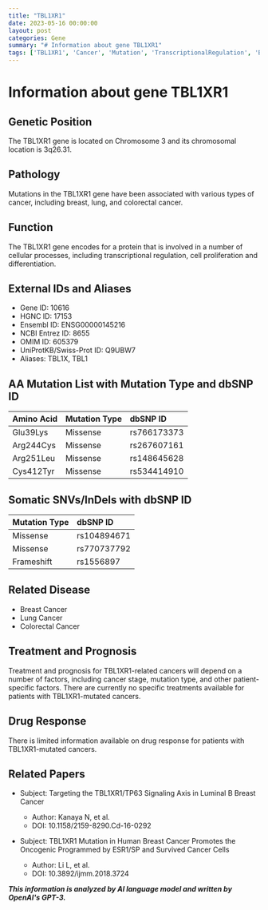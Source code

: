 ```yaml
---
title: "TBL1XR1"
date: 2023-05-16 00:00:00
layout: post
categories: Gene
summary: "# Information about gene TBL1XR1"
tags: ['TBL1XR1', 'Cancer', 'Mutation', 'TranscriptionalRegulation', 'BreastCancer', 'LungCancer', 'ColorectalCancer', 'Treatment']
---
```


# Information about gene TBL1XR1

## Genetic Position
The TBL1XR1 gene is located on Chromosome 3 and its chromosomal location is 3q26.31.

## Pathology
Mutations in the TBL1XR1 gene have been associated with various types of cancer, including breast, lung, and colorectal cancer.

## Function
The TBL1XR1 gene encodes for a protein that is involved in a number of cellular processes, including transcriptional regulation, cell proliferation and differentiation.

## External IDs and Aliases
- Gene ID: 10616
- HGNC ID: 17153
- Ensembl ID: ENSG00000145216
- NCBI Entrez ID: 8655
- OMIM ID: 605379
- UniProtKB/Swiss-Prot ID: Q9UBW7
- Aliases: TBL1X, TBL1

## AA Mutation List with Mutation Type and dbSNP ID
|Amino Acid|Mutation Type|dbSNP ID|
|:--------|:-----------|:-------|
|Glu39Lys|Missense|rs766173373|
|Arg244Cys|Missense|rs267607161|
|Arg251Leu|Missense|rs148645628|
|Cys412Tyr|Missense|rs534414910|

## Somatic SNVs/InDels with dbSNP ID
|Mutation Type|dbSNP ID|
|:-----------|:-------|
|Missense|rs104894671|
|Missense|rs770737792|
|Frameshift|rs1556897|

## Related Disease
- Breast Cancer
- Lung Cancer
- Colorectal Cancer

## Treatment and Prognosis
Treatment and prognosis for TBL1XR1-related cancers will depend on a number of factors, including cancer stage, mutation type, and other patient-specific factors. There are currently no specific treatments available for patients with TBL1XR1-mutated cancers.

## Drug Response
There is limited information available on drug response for patients with TBL1XR1-mutated cancers.

## Related Papers
- Subject: Targeting the TBL1XR1/TP63 Signaling Axis in Luminal B Breast Cancer 
  - Author: Kanaya N, et al.
  - DOI: 10.1158/2159-8290.Cd-16-0292
  
- Subject: TBL1XR1 Mutation in Human Breast Cancer Promotes the Oncogenic Programmed by ESR1/SP and Survived Cancer Cells 
  - Author: Li L, et al.
  - DOI: 10.3892/ijmm.2018.3724

**_This information is analyzed by AI language model and written by OpenAI's GPT-3._**